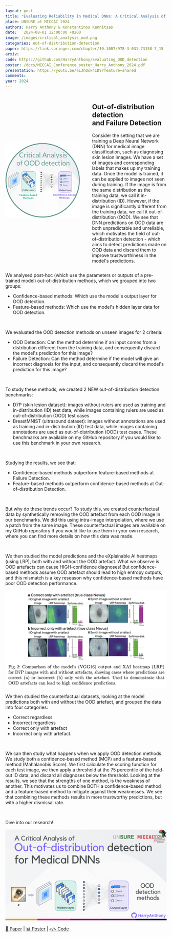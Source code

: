 ```yaml
---
layout: post
title: "Evaluating Reliability in Medical DNNs: A Critical Analysis of Feature and Confidence-Based OOD Detection"
place: UNSURE at MICCAI 2024
authors: Harry Anthony & Konstantinos Kamnitsas
date:   2024-08-01 12:00:00 +0200
image: /images/critical_analysis_ood.png
categories: out-of-distribution-detection
paper: https://link.springer.com/chapter/10.1007/978-3-031-73158-7_15
arxiv:
code: https://github.com/HarryAnthony/Evaluating_OOD_detection
poster: /docs/MICCAI_Conference_poster_Harry_Anthony_2024.pdf
presentation: https://youtu.be/aLJhQsk4IDY?feature=shared
comments:
year: 2024
---
```


<style>
@media (max-width: 768px) {
    .container {
        flex-direction: column;
        align-items: left;
    }
</style>


<div class="container" style="display: flex; align-items: center;">
    <div class="image" style="flex: 1; margin-right: 1cm;">
        <img src="/images/critical_analysis_ood.png" alt="Image" style="max-width:100%; height:auto;">
    </div>
    <div class="content" style="flex: 1;">
        <h2> Out-of-distribution detection <br> and Failure Detection </h2>
        <p>Consider the setting that we are training a Deep Neural Network (DNN) for medical image classification, such as diagnosing skin lesion images. We have a set of images and corresponding labels that makes up my training data. Once the model is trained, it can be applied to images not seen during training. If the image is from the same distribution as the training data, we call it in-distribution (ID). However, if the image is significantly different from the training data, we call it out-of-distribution (OOD). We see that DNN predictions on OOD data are both unpredictable and unreliable, which motivates the field of out-of-distribution detection - which aims to detect predictions made on OOD data and discard them to improve trustworthiness in the model's predictions. </p>
    </div>
</div>

We analysed post-hoc (which use the parameters or outputs of a pre-trained model) out-of-distribution methods, which we grouped into two groups:
* Confidence-based methods: Which use the model's output layer for OOD detection.
* Feature-based methods: Which use the model's hidden layer data for OOD detection. 

<img src="/images/Critical_analysis_OOD/2.jpg" alt="" />

We evaluated the OOD detection methods on unseen images for 2 criteria:
* OOD Detection: Can the method determine if an input comes from a distribution different from the training data, and consequently discard the model's prediction for this image?
* Failure Detection: Can the method determine if the model will give an incorrect diagnosis for the input, and consequently discard the model's prediction for this image?

<img src="/images/Critical_analysis_OOD/3.jpg" alt="" />

To study these methods, we created 2 NEW out-of-distribution detection benchmarks:
* D7P (skin lesion dataset): images without rulers are used as training and in-distribution (ID) test data, while images containing rulers are used as out-of-distribution (OOD) test cases
* BreastMNIST (ultrasound dataset): images without annotations are used as training and in-distribution (ID) test data, while images containing annotations are used as out-of-distribution (OOD) test cases.
These benchmarks are available on my GitHub repository if you would like to use this benchmark in your own research.

<img src="/images/Critical_analysis_OOD/4.gif" alt="" />

Studying the results, we see that:
* Confidence-based methods outperform feature-based methods at Failure Detection.
* Feature-based methods outperform confidence-based methods at Out-of-distribution Detection.


<img src="/images/Critical_analysis_OOD/5.jpg" alt="" />

But why do these trends occur? To study this, we created counterfactual data by synthetically removing the OOD artefact from each OOD image in our benchmarks. We did this using intra-image interpolation, where we use a patch from the same image. These counterfactual images are available on my GitHub repository if you would like to use them in your own research, where you can find more details on how this data was made.

<img src="/images/Critical_analysis_OOD/6.gif" alt="" />

We then studied the model predictions and the eXplainable AI heatmaps (using LRP), both with and without the OOD artefact. What we observe is OOD artefacts can cause HIGH-confidence diagnoses! But confidence-based methods assume OOD artefact should lead to high entropy outputs, and this mismatch is a key reseason why confidence-based methods have poor OOD detection performance.

<img src="/images/Critical_analysis_OOD/7.jpeg" alt="" />

We then studied the counterfactual datasets, looking at the model predictions both with and without the OOD artefact, and grouped the data into four categories:
* Correct regardless
* Incorrect regardless
* Correct only with artefact
* Incorrect only with artefact.

<img src="/images/Critical_analysis_OOD/8.jpg" alt="" />


We can then study what happens when we apply OOD detection methods. We study both a confidence-based method (MCP) and a feature-based method (Mahalanobis Score). We first calculate the scoring function for each test image, we then apply a threshold at the 75 percentile of the held-out ID data, and discard all diagnoses below the threshold. Looking at the results, we see that the strengths of one method, is the weakness of another. This motivates us to combine BOTH a confidence-based method and a feature-based method to mitigate against their weaknesses. We see that combining these methods results in more trustworthy predictions, but with a higher dismissal rate.

<img src="/images/Critical_analysis_OOD/9.jpg" alt="" />

Dive into our research!

<img src="/images/Critical_analysis_OOD/Paper_summary.gif" alt="" />

<a href="https://link.springer.com/chapter/10.1007/978-3-031-73158-7_15">&#x1F4C4; Paper</a> | <a href="/docs/MICCAI_Conference_poster_Harry_Anthony_2024.pdf">&#x1F4CA; Poster</a> | <a href="https://github.com/HarryAnthony/Evaluating_OOD_detection">`</>` Code</a>